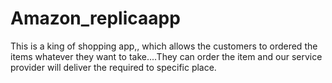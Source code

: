 # Amazon_replicaapp
This is a king of shopping app,, which allows the customers to ordered the items whatever they want to take....They can order the item and our service provider will deliver the required to specific place.
